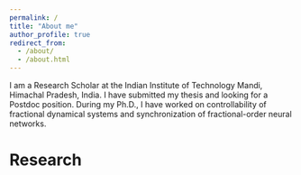 ```yaml
---
permalink: /
title: "About me"
author_profile: true
redirect_from: 
  - /about/
  - /about.html
---
```


I am a Research Scholar at the Indian Institute of Technology Mandi, Himachal Pradesh, India. I have submitted my thesis and looking for a Postdoc position. During my Ph.D., I have worked on controllability of fractional dynamical systems and synchronization of fractional-order neural networks. 

Research 
======



